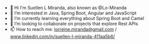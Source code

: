 - 👋 Hi I'm Suellen L Miranda, also known as @Lo-Miranda
- 👀 I’m interested in Java, Spring Boot, Angular and JavaScript
- 🌱 I’m currently learning everything about Spring Boot and Camel
- 💞️ I’m looking to collaborate on projects that explore Rest APIs
- 📫 How to reach me: lorreine.miranda@gmail.com / www.linkedin.com/in/suellen-l-miranda-411aa5b6/

<!---
Lo-Miranda/Lo-Miranda is a ✨ special ✨ repository because its `README.md` (this file) appears on your GitHub profile.
You can click the Preview link to take a look at your changes.
--->
